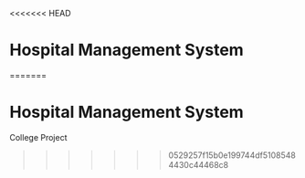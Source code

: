 <<<<<<< HEAD
# Hospital Management System
=======
# Hospital Management System

College Project
>>>>>>> 0529257f15b0e199744df51085484430c44468c8
